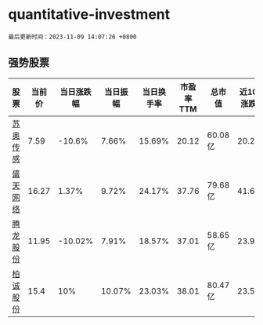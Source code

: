 # quantitative-investment

`最后更新时间：2023-11-09 14:07:26 +0800`

## 强势股票

|股票|当前价|当日涨跌幅|当日振幅|当日换手率|市盈率TTM|总市值|近10日涨跌幅|
|----|----|----|----|----|----|----|----|
|[苏奥传感](https://xueqiu.com/S/SZ300507)|7.59|-10.6%|7.66%|15.69%|20.12|60.08亿|20.29%|
|[盛天网络](https://xueqiu.com/S/SZ300494)|16.27|1.37%|9.72%|24.17%|37.76|79.68亿|41.6%|
|[腾龙股份](https://xueqiu.com/S/SH603158)|11.95|-10.02%|7.91%|18.57%|37.01|58.65亿|23.96%|
|[柏诚股份](https://xueqiu.com/S/SH601133)|15.4|10%|10.07%|23.03%|38.01|80.47亿|23.5%|
